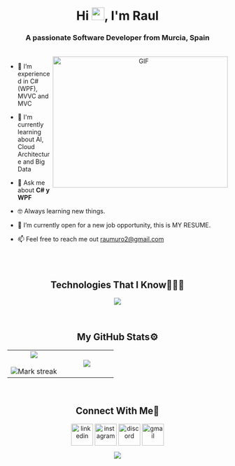<h1 align="center">Hi <img src="https://media.giphy.com/media/hvRJCLFzcasrR4ia7z/giphy.gif" width="29px">, I'm Raul
<h3 align="center">A passionate Software Developer from Murcia, Spain</h3>

</br>

<a target="_blank" align="center">
  <img align="right" top="500" height="300" width="400" alt="GIF" src="https://media0.giphy.com/media/v1.Y2lkPTc5MGI3NjExY2R2cDd4bjE5Z2ZpN2M5YXI4YWd6NncycW80aHc0NXloMTBlazZlcyZlcD12MV9pbnRlcm5hbF9naWZfYnlfaWQmY3Q9Zw/USV0ym3bVWQJJmNu3N/giphy.webp">
</a>

- 🔭 I’m experienced in C# (WPF), MVVC and MVC

- 🌱  I'm currently learning about AI, Cloud Architecture and Big Data

- 💬 Ask me about **C# y WPF**

- 🤓 Always learning new things.

- 🤔 I’m currently open for a new job opportunity, this is MY RESUME.

- 📫 Feel free to reach me out raumuro2@gmail.com

</br>
</br>

<!--- stats (start) -->
<h2 align="center">Technologies That I Know👨🏻‍💻</h2>
<p align="center">
    <img src="https://skillicons.dev/icons?i=cs,dotnet,visualstudio,py,sklearn,tensorflow,selenium,vscode,kotlin,androidstudio,firebase,java,eclipse,mysql,postgres,sqlite,postman,git,github,azure,js,php,html,css,wordpress,docker,discord,obsidian&perline=14" />
</p>

</br>
  <!--- stats (start) -->
<h2 align="center">My GitHub Stats⚙️</h2>
<table align="center">
<tr border="none">
<td width="50%" align="center">
  
  <img  align="center"  src="https://github-readme-stats.vercel.app/api?username=raumuro2&theme=dark&show_icons=true&count_private=true" />
  <br></br>
  <img  title="🔥 Get streak stats for your profile at git.io/streak-stats" alt="Mark streak" src="https://github-readme-streak-stats.herokuapp.com/?user=raumuro2&theme=dark&hide_border=false" /> 
</td>

<td width="50%" align="center">

  <img  align="center"  src="https://github-readme-stats.anuraghazra1.vercel.app/api/top-langs/?username=raumuro2&theme=dark&hide_border=false&no-bg=true&no-frame=true&langs_count=10"/>
  
  </td>
</tr>
</table>
<!--- stats (end) -->

</br>
<h2 align="center">Connect With Me🤝</h2>

<p align="center">
  <a href="https://www.linkedin.com/in/raul-muro-morcillo" target="blank"><img align="center" src="https://github.com/user-attachments/assets/e70baa21-e11d-4feb-82f2-05586b3bbe85" alt="linkedin" height="50" width="50" /></a>
  <a href="https://www.instagram.com/raulmm_2" target="blank"><img align="center" src="https://github.com/user-attachments/assets/b7600ec4-51d2-40d2-ba0f-0794ee27650b" alt="instagram" height="50" width="50" /></a>
  <a href="https://discordapp.com/users/1270428614273531914" target="blank"><img align="center" src="https://github.com/user-attachments/assets/4735a411-cdd3-41e9-b20c-83a3af58dc45" alt="discord" height="50" width="50" /></a>
  <a href="mailto:adityakanoiofficial@gmail.com" target="blank"><img align="center" src="https://github.com/user-attachments/assets/afeecf32-31d7-4889-a6bc-b70b6c69e876" alt="gmail" height="50" width="50" /></a>
</p>

<!--profile visit count-->
<div align="center">
  <img src="https://visitcount.itsvg.in/api?id=raumuro2&label=Profile%20Views&color=1&icon=3&pretty=true" /> 
</div>
